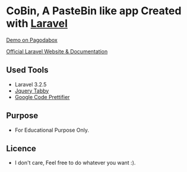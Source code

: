 # CoBin, A PasteBin like app Created with [Laravel](http://laravel.com) 

[Demo on Pagodabox](http://cobin.pagodabox.com)

[Official Laravel Website & Documentation](http://laravel.com)

## Used Tools

- Laravel 3.2.5
- [Jquery Tabby](https://github.com/alanhogan/Tabby)
- [Google Code Prettifier](https://code.google.com/p/google-code-prettify/)

## Purpose

- For Educational Purpose Only. 

## Licence

- I don't care, Feel free to do whatever you want :).
